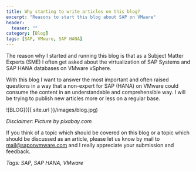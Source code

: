 ```yaml
---
title: Why starting to write articles on this blog?
excerpt: "Reasons to start this blog about SAP on VMware"
header:
  teaser: ""
category: [Blog]
tags: [SAP, VMware, SAP HANA]
---
```


The reason why I started and running this blog is that as a Subject Matter Experts (SME) I often get asked about the virtualization of SAP Systems and SAP HANA databases on VMware vSphere.

With this blog I want to answer the most important and often raised questions in a way that a non-expert for SAP (HANA) on VMware could consume the content in an understandable and comprehensible way. I will be trying to publish new articles more or less on a regular base.

![BLOG]({{ site.url }}/images/blog.jpg)

*Disclaimer: Picture by pixabay.com*

If you think of a topic which should be covered on this blog or a topic which should be discussed as an article, please let us know by mail to mail@saponvmware.com and I really appreciate your submission and feedback.

*Tags: SAP, SAP HANA, VMware*
